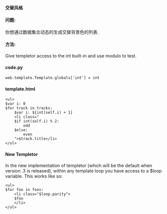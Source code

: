  

#### 交替风格




#### 问题:



你想通过数据集合动态的生成交替背景色的列表.




#### 方法:



Give templetor access to the int built-in and use modulo to test.




#### code.py




```
web.template.Template.globals['int'] = int

```



#### template.html




```
<ul>
$var i: 0
$for track in tracks:
    $var i: ${int(self.i) + 1}
    <li class="
    $if int(self.i) % 2:
        odd
    $else:
        even
    ">$track.title</li>
</ul>

```



#### New Templetor



In the new implementation of templetor (which will be the default when version .3 is released), within any template loop you have access to a $loop variable.  This works like so:




```
<ul>
$for foo in foos:
    <li class="$loop.parity">
    $foo
    </li>
</ul>

```




 
 


